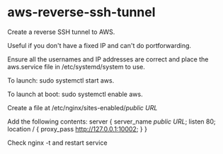 # aws-reverse-ssh-tunnel
Create a reverse SSH tunnel to AWS.

Useful if you don't have a fixed IP and can't do portforwarding.

Ensure all the usernames and IP addresses are correct and place the aws.service file in /etc/systemd/system to use.

To launch: sudo systemctl start aws.

To launch at boot: sudo systemctl enable aws.

Create a file at /etc/nginx/sites-enabled/*public URL*

Add the following contents:
server {
    server_name *public URL*;
    listen 80;
    location / {
    proxy_pass  http://127.0.0.1:10002;
}
}

Check nginx -t and restart service
